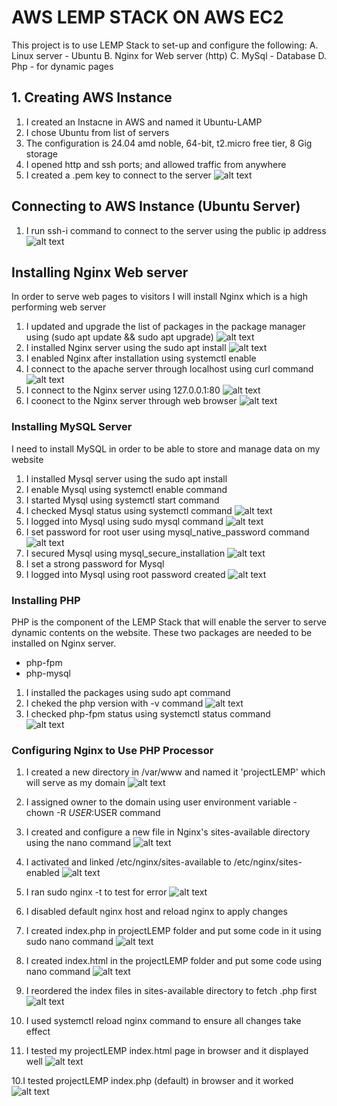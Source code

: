 # AWS LEMP STACK ON AWS EC2 
This project is to use LEMP Stack to set-up and configure the following: 
A. Linux server - Ubuntu
B. Nginx for  Web server (http)
C. MySql - Database
D. Php - for dynamic pages
## 1. Creating AWS Instance
1. I created an Instacne in AWS and named it Ubuntu-LAMP
2. I chose Ubuntu from list of servers
3. The configuration is 24.04 amd noble, 64-bit, t2.micro free tier, 8 Gig storage
4. I opened http and ssh ports; and allowed traffic from anywhere
5. I created a .pem key to connect to the server 
![alt text](LEMP/AWSinstance.PNG)
## Connecting to AWS Instance (Ubuntu Server)
1. I run ssh-i command to connect to the server using the public ip address 
![alt text](LEMP/sshconnect.PNG)
## Installing Nginx Web server
In order to serve web pages to visitors I will install Nginx which is a high performing web server
1. I updated and upgrade the list of packages in the package manager using (sudo apt update && sudo apt upgrade)
![alt text](LEMP/Ubuntu_update.PNG)   
2. I installed Nginx server using the sudo apt install 
![alt text](LEMP/Nginx_install.PNG)  
3. I enabled Nginx after installation using systemctl enable
4. I connect to the apache server through localhost using curl command
![alt text](LEMP/curl_localhost.PNG)
5. I connect to the Nginx server using 127.0.0.1:80
![alt text](LEMP/curl_localhost_ip.PNG)
6. I coonect to the Nginx server through web browser
![alt text](LEMP/Nginx_webpage.PNG)

### Installing MySQL Server
I need to install MySQL in order to be able to store and manage data on my website
1. I installed Mysql server using the sudo apt install
2. I enable Mysql using systemctl enable command
3. I started Mysql using systemctl start command
4. I checked Mysql status using systemctl command 
![alt text](LEMP/Mysql_status.PNG)
5. I logged into Mysql using sudo mysql command
![alt text](LEMP/Mysql_login.PNG)
6. I set password for root user using mysql_native_password command
![alt text](LEMP/Mysql_native.PNG)
7. I secured Mysql using mysql_secure_installation
![alt text](LEMP/Mysql_securelogin.PNG)
8. I set a strong password for Mysql
9.  I logged into Mysql using root password created
![alt text](LEMP/Mysql_login2.PNG)

### Installing PHP
PHP is the component of the LEMP Stack that will enable the server to serve dynamic contents on the website.
These two packages are needed to be installed on Nginx server.
- php-fpm
- php-mysql

1. I installed the packages using sudo apt command
2. I cheked the php version with -v command
![alt text](LEMP/php_version.PNG)
3. I checked php-fpm status using systemctl status command  
![alt text](LEMP/php_status.PNG)

### Configuring Nginx to Use PHP Processor
1. I created a new directory in /var/www and named it 'projectLEMP' which will serve as my domain 
![alt text](LEMP/projectLEMP_dir.PNG)   

2. I assigned owner to the domain using user environment variable - chown -R $USER:$USER command
3. I created and configure a new file in Nginx's sites-available directory using the nano command
![alt text](LEMP/projectLemp_conf.PNG)  

4. I activated and linked /etc/nginx/sites-available to /etc/nginx/sites-enabled
![alt text](LEMP/projectLemp_sites_linked.PNG)
5. I ran sudo nginx -t to test for error
![alt text](LEMP/projectLemp_test.PNG)  

6. I disabled default nginx host and reload nginx to apply changes
7. I created index.php in projectLEMP folder and put some code in it using sudo nano command
![alt text](LEMP/project_Lemp_indexphp0.PNG)  

8. I created index.html in the projectLEMP folder and put some code using nano command
![alt text](LEMP/project_Lemp_indexhtml0.PNG)  

9.  I reordered the index files in sites-available directory to fetch .php first 
![alt text](LEMP/projectLemp_sites_available2.PNG)   

10. I used systemctl reload nginx command to ensure all changes take effect
11. I tested my projectLEMP index.html page in browser and it displayed well
![alt text](LEMP/project_Lemp_indexhtml.PNG)  

10.I tested projectLEMP index.php (default) in browser and it worked 
![alt text](LEMP/project_Lemp_indexphp.PNG)  


